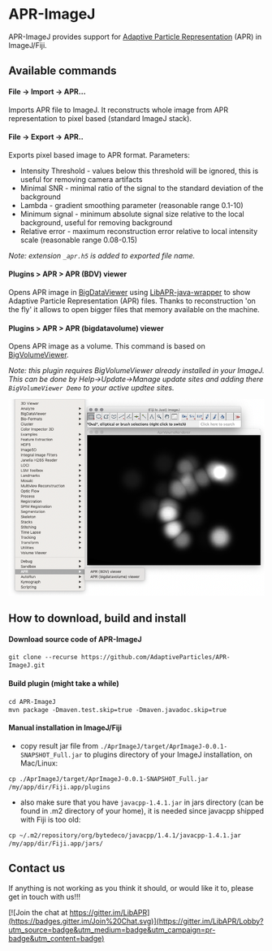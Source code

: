 # APR-ImageJ
APR-ImageJ provides support for [Adaptive Particle Representation](https://github.com/AdaptiveParticles/LibAPR) (APR) in ImageJ/Fiji.

## Available commands
#### File -> Import -> APR...
Imports APR file to ImageJ. It reconstructs whole image from APR representation to pixel based (standard ImageJ stack).
 
#### File -> Export -> APR..
Exports pixel based image to APR format. 
Parameters:
- Intensity Threshold - values below this threshold will be ignored, this is useful for removing camera artifacts
- Minimal SNR - minimal ratio of the signal to the standard deviation of the background
- Lambda - gradient smoothing parameter (reasonable range 0.1-10)
- Minimum signal - minimum absolute signal size relative to the local background, useful for removing background 
- Relative error - maximum reconstruction error relative to local intensity scale (reasonable range 0.08-0.15)

*Note: extension ```_apr.h5``` is added to exported file name.*

#### Plugins > APR > APR (BDV) viewer
Opens APR image in [BigDataViewer](https://github.com/bigdataviewer/bigdataviewer-vistools) using [LibAPR-java-wrapper](https://github.com/krzysg/LibAPR-java-wrapper) to show Adaptive Particle Representation (APR) files. Thanks to reconstruction 'on the fly' it allows to open bigger files that memory available on the machine.

#### Plugins > APR > APR (bigdatavolume) viewer
Opens APR image as a volume. This command is based on [BigVolumeViewer](https://github.com/tpietzsch/jogl-minimal).

*Note: this plugin requires BigVolumeViewer already installed in your ImageJ. This can be done by Help->Update->Manage update sites and adding there ```BigVolumeViewer Demo``` to your active updtee sites.* 

![Example of APR volume viewer](AprImageJ/src/main/resources/AprVolumeVierwer.png?raw=true)

## How to download, build and install
#### Download source code of APR-ImageJ
```
git clone --recurse https://github.com/AdaptiveParticles/APR-ImageJ.git
```
#### Build plugin (might take a while)
```
cd APR-ImageJ
mvn package -Dmaven.test.skip=true -Dmaven.javadoc.skip=true
```
#### Manual installation in ImageJ/Fiji
- copy result jar file from ```./AprImageJ/target/AprImageJ-0.0.1-SNAPSHOT_Full.jar``` 
   to plugins directory of your ImageJ installation, on Mac/Linux:
```
cp ./AprImageJ/target/AprImageJ-0.0.1-SNAPSHOT_Full.jar   /my/app/dir/Fiji.app/plugins
```
- also make sure that you have ```javacpp-1.4.1.jar``` in jars directory (can be found in .m2 directory of your home),
   it is needed since javacpp shipped with Fiji is too old:
```
cp ~/.m2/repository/org/bytedeco/javacpp/1.4.1/javacpp-1.4.1.jar /my/app/dir/Fiji.app/jars/
```

## Contact us

If anything is not working as you think it should, or would like it to, please get in touch with us!!!

[![Join the chat at https://gitter.im/LibAPR](https://badges.gitter.im/Join%20Chat.svg)](https://gitter.im/LibAPR/Lobby?utm_source=badge&utm_medium=badge&utm_campaign=pr-badge&utm_content=badge)
